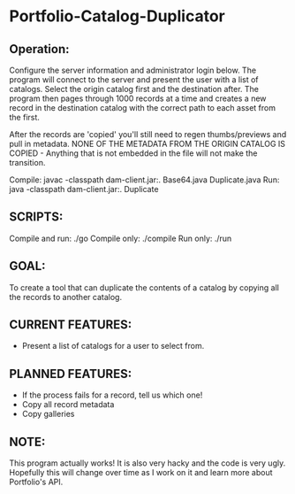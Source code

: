 Portfolio-Catalog-Duplicator
============================

Operation: 
----------

Configure the server information and administrator login below. The program will connect to the
server and present the user with a list of catalogs. Select the origin catalog first and the destination
after. The program then pages through 1000 records at a time and creates a new record in the
destination catalog with the correct path to each asset from the first.

After the records are 'copied' you'll still need to regen thumbs/previews and pull in metadata.
NONE OF THE METADATA FROM THE ORIGIN CATALOG IS COPIED - Anything that is not embedded in the file
will not make the transition.

Compile: javac -classpath dam-client.jar:. Base64.java Duplicate.java
Run: java -classpath dam-client.jar:. Duplicate

SCRIPTS:
--------

Compile and run: ./go
Compile only: ./compile
Run only: ./run

GOAL:
-----

To create a tool that can duplicate the contents of a catalog by copying all the records
to another catalog.

CURRENT FEATURES:
-----------------

+ Present a list of catalogs for a user to select from.

PLANNED FEATURES:
-----------------

- If the process fails for a record, tell us which one!
- Copy all record metadata
- Copy galleries

NOTE:
-----

This program actually works! It is also very hacky and the code is very ugly.
Hopefully this will change over time as I work on it and learn more about Portfolio's API.
